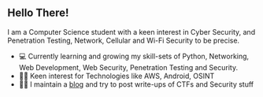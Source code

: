 ## Hello There!

I am a Computer Science student with a keen interest in Cyber Security, and Penetration Testing, Network, Cellular and Wi-Fi Security to be precise. 

- 💻 Currently learning and growing my skill-sets of Python, Networking, Web Development, Web Security, Penetration Testing and Security.
- 🙋🏽 Keen interest for Technologies like AWS, Android, OSINT
- ✍🏽 I maintain a [blog](https://sidb.in) and try to post write-ups of CTFs and Security stuff

